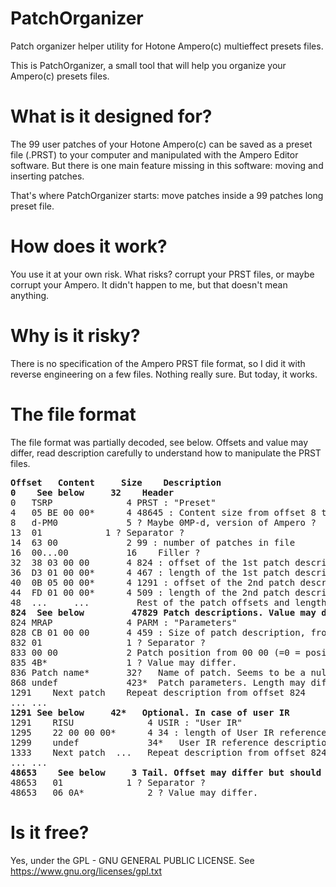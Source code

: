 # PatchOrganizer
Patch organizer helper utility for Hotone Ampero(c) multieffect presets files.

This is PatchOrganizer, a small tool that will help you organize your Ampero(c) presets files.

# What is it designed for?

The 99 user patches of your Hotone Ampero(c) can be saved as a preset file (.PRST) to your computer and manipulated with the Ampero Editor software.
But there is one main feature missing in this software: moving and inserting patches.

That's where PatchOrganizer starts: move patches inside a 99 patches long preset file.

# How does it work?

You use it at your own risk.
What risks? corrupt your PRST files, or maybe corrupt your Ampero.
It didn't happen to me, but that doesn't mean anything.

# Why is it risky?

There is no specification of the Ampero PRST file format, so I did it with reverse engineering on a few files. Nothing really sure.
But today, it works.

# The file format

The file format was partially decoded, see below. Offsets and value may differ, read description carefully to understand how to manipulate the PRST files.

<pre>
<b>Offset	Content 	Size	Description</b>
<b>0	See below 	  32	Header</b>
0	TSRP              4	PRST : "Preset"
4	05 BE 00 00*      4	48645 : Content size from offset 8 to 3 bytes before end of file (see Tail section). Value may differ but should be (filesize - 8 - 3)
8	d-PM0 	          5	? Maybe 0MP-d, version of Ampero ?
13	01	          1	? Separator ?
14	63 00 	          2	99 : number of patches in file
16	00...00	          16	Filler ?
32	38 03 00 00 	  4	824 : offset of the 1st patch description
36	D3 01 00 00*      4	467 : length of the 1st patch description. Value may differ : 467 for builtin IR, other for User IR.
40	0B 05 00 00*      4	1291 : offset of the 2nd patch description (value may differ)
44	FD 01 00 00*      4	509 : length of the 2nd patch description (value may differ)
48	... 	...	        Rest of the patch offsets and lengths
<b>824	See below         47829	Patch descriptions. Value may differ but should be (filesize - 824 - 3)</b>
824	MRAP  	          4	PARM : "Parameters"
828	CB 01 00 00 	  4	459 : Size of patch description, from next offset to next patch description or to user IR if any.
832	01  	          1	? Separator ?
833	00 00 	          2	Patch position from 00 00 (=0 = position 1-1) to 63 00 (=99 = 33-3). Changing this value affects the ordering of the patch in Ampero.
835	4B* 	          1	? Value may differ.
836	Patch name*  	  32?	Name of patch. Seems to be a null terminated string (to be confirmed). Value may differ.
868	undef 	          423*	Patch parameters. Length may differ but should be (sizeOfPatchDescription - 1 - 2 - 1 - 32)
1291	Next patch	  Repeat description from offset 824
... ...
<b>1291	See below	  42*	Optional. In case of user IR</b>
1291	RISU	          4	USIR : "User IR"
1295	22 00 00 00*      4	34 : length of User IR reference description. Value may differ.
1299	undef             34*	User IR reference description. Length may differ
1333	Next patch	...   Repeat description from offset 824
... ...
<b>48653	See below	  3	Tail. Offset may differ but should be (filesize-3)</b>
48653	01	          1	? Separator ?
48653	06 0A*	          2	? Value may differ.
</pre>

# Is it free?

Yes, under the GPL - GNU GENERAL PUBLIC LICENSE.
See https://www.gnu.org/licenses/gpl.txt
